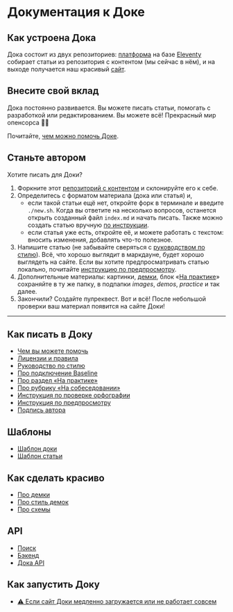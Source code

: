 # Документация к Доке

## Как устроена Дока

Дока состоит из двух репозиториев: [платформа](https://github.com/doka-guide/platform) на базе [Eleventy](https://www.11ty.dev) собирает статьи из репозитория с контентом (мы сейчас в нём), и на выходе получается наш красивый [сайт](https://doka.guide/).

## Внесите свой вклад

Дока постоянно развивается. Вы можете писать статьи, помогать с разработкой или редактированием. Вы можете всё! Прекрасный мир опенсорса 🧚‍♀️

Почитайте, [чем можно помочь Доке](contributing.md).

## Станьте автором

Хотите писать для Доки?

1. Форкните этот [репозиторий с контентом](https://github.com/doka-guide/content) и склонируйте его к себе.
1. Определитесь с форматом материала (дока или статья) и,
    - если такой статьи ещё нет, откройте форк в терминале и введите `./new.sh`. Когда вы ответите на несколько вопросов, останется открыть созданный файл `index.md` и начать писать. Также можно создать статью вручную [по инструкции](contributing.md).
    - если статья уже есть, откройте её, и можете работать с текстом: вносить изменения, добавлять что-то полезное.
1. Напишите статью (не забывайте сверяться с [руководством по стилю](styleguide.md)). Всё, что хорошо выглядит в маркдауне, будет хорошо выглядеть на сайте. Если вы хотите предпросматривать статью локально, почитайте [инструкцию по предпросмотру](preview.md).
1. Дополнительные материалы: картинки, [демки](demos/index.md), блок «[На практике](practice.md)» сохраняйте в ту же папку, в подпапки _images_, _demos_, _practice_ и так далее.
1. Закончили? Создайте пулреквест. Вот и всё! После небольшой проверки ваш материал появится на сайте Доки!

---

## Как писать в Доку

- [Чем вы можете помочь](contributing.md)
- [Лицензии и правила](license.md)
- [Руководство по стилю](styleguide.md)
- [Про подключение Baseline](baseline.md)
- [Про раздел «На практике»](practice.md)
- [Про рубрику «На собеседовании»](interviews.md)
- [Инструкция по проверке орфографии](speller.md)
- [Инструкция по предпросмотру](preview.md)
- [Подпись автора](people.md)

## Шаблоны

- [Шаблон доки](examples/doka.md)
- [Шаблон статьи](examples/article.md)

## Как сделать красиво

- [Про демки](demos/index.md)
- [Про стиль демок](demos/style.md)
- [Про схемы](schemes.md)

## API

- [Поиск](https://github.com/doka-guide/search#readme)
- [Бэкенд](https://github.com/doka-guide/api#readme)
- [Дока API](api.md)

## Как запустить Доку

- [⚠️ Если сайт Доки медленно загружается или не работает совсем](load-fix.md)
